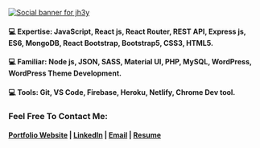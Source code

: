 [![Social banner for jh3y](https://media-exp1.licdn.com/dms/image/C5616AQFFBe_MD4op1w/profile-displaybackgroundimage-shrink_350_1400/0/1619729660559?e=1625097600&v=beta&t=QbGmgut5V5-Awraj-CIMkRy6uWVM9iY_KNtn6Vj4j78)](https://ebrahim.xyz)
#### 💻 Expertise: JavaScript, React js, React Router, REST API, Express js, ES6, MongoDB, React Bootstrap, Bootstrap5, CSS3, HTML5.
#### 💻 Familiar: Node js, JSON, SASS, Material UI, PHP, MySQL, WordPress, WordPress Theme Development.
#### 💻 Tools: Git, VS Code, Firebase, Heroku, Netlify, Chrome Dev tool.

### Feel Free To Contact Me:
#### [Portfolio Website](https://ebrahim.xyz) | [LinkedIn](https://www.linkedin.com/in/mahadihebrahim/) | [Email](mahadihebrahim@gmail.com) | [Resume](https://drive.google.com/file/d/1OZqs9WDb-EGvYGkh-MXRQ_ve0NvbYNjC/view)


